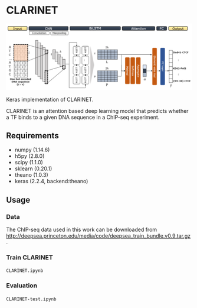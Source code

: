 # CLARINET

![model image](CLARINET_fig.PNG)

Keras implementation of CLARINET.

CLARINET is an attention based deep learning model that predicts whether a TF binds to a given DNA sequence in a ChIP-seq experiment.  
  

## Requirements
- numpy (1.14.6)
- h5py (2.8.0)
- scipy (1.1.0)
- sklearn (0.20.1)
- theano (1.0.3)
- keras (2.2.4, backend:theano)

## Usage
### Data
The ChIP-seq data used in this work can be downloaded from <http://deepsea.princeton.edu/media/code/deepsea_train_bundle.v0.9.tar.gz>.

### Train CLARINET
`CLARINET.ipynb`

### Evaluation
`CLARINET-test.ipynb`

